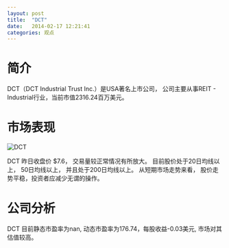 ```yaml
---
layout: post
title:  "DCT"
date:   2014-02-17 12:21:41
categories: 观点
---
```


# 简介
DCT（DCT Industrial Trust Inc.）是USA著名上市公司，
公司主要从事REIT - Industrial行业，当前市值2316.24百万美元。

# 市场表现

![DCT](http://finviz.com/chart.ashx?t=DCT&ty=c&ta=1&p=d&s=l)

DCT 昨日收盘价 $7.6，
交易量较正常情况有所放大。
目前股价处于20日均线以上，
50日均线以上，
并且处于200日均线以上。
从短期市场走势来看，
股价走势平稳，投资者应减少无谓的操作。

# 公司分析
DCT 目前静态市盈率为nan, 动态市盈率为176.74，每股收益-0.03美元,
市场对其估值较高。
